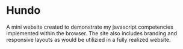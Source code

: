 # Hundo
A mini website created to demonstrate my javascript competencies implemented within the browser.
The site also includes branding and responsive layouts as would be utilizied in a fully realized website.
